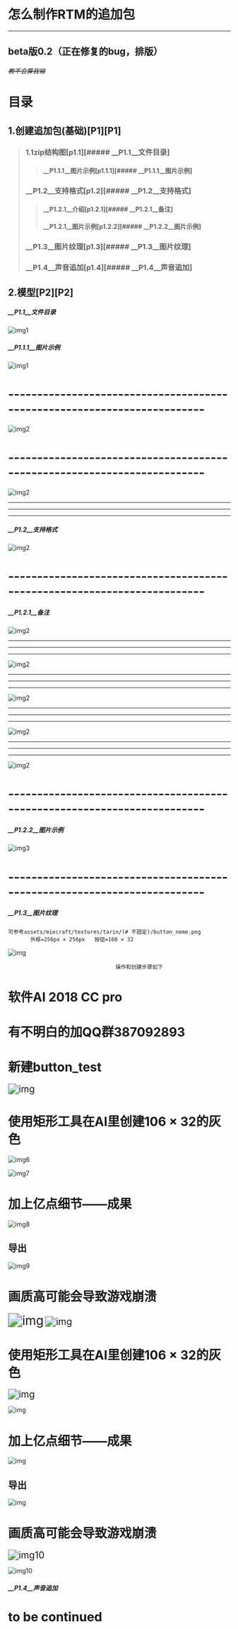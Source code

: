 # 怎么制作RTM的追加包

-----------------
## beta版0.2（正在修复的bug，排版）
###### ~~教不会算我输~~

# 目录
## 1.创建追加包(基础)[P1][P1]
> ### 1.1zip结构图[p1.1][##### __P1.1__文件目录]
> > #### __P1.1.1__图片示例[p1.1.1][##### __P1.1.1__图片示例]
> ### __P1.2__支持格式[p1.2][##### __P1.2__支持格式]
> > #### __P1.2.1__介绍[p1.2.1][##### __P1.2.1__备注]
> > #### __P1.2.1__图片示例[p1.2.2][##### __P1.2.2__图片示例]
>
> ### __P1.3__图片纹理[p1.3][##### __P1.3__图片纹理]
> ### __P1.4__声音追加[p1.4][##### __P1.4__声音追加]
## 2.模型[P2][P2]











##### __P1.1__文件目录

![img1](https://github.com/xoao-zhu-dick/rtm-append-learn/blob/master/f1.png)

##### __P1.1.1__图片示例

![img1](https://github.com/xoao-zhu-dick/rtm-append-learn/blob/master/img1.png)

# ------------------------------------------------------------------------

![img2](https://github.com/xoao-zhu-dick/rtm-append-learn/blob/master/img2.png)


# ------------------------------------------------------------------------

![img2](https://github.com/xoao-zhu-dick/rtm-append-learn/blob/master/img3.png)





---
---------------
---
##### __P1.2__支持格式

![img2](https://github.com/xoao-zhu-dick/rtm-append-learn/blob/master/f2.png)

# ------------------------------------------------------------------------
##### __P1.2.1__备注

![img2](https://github.com/xoao-zhu-dick/rtm-append-learn/blob/master/f3.png)

---
---------------
---
![img2](https://github.com/xoao-zhu-dick/rtm-append-learn/blob/master/f4.png)

---
---------------
---
![img2](https://github.com/xoao-zhu-dick/rtm-append-learn/blob/master/f5.png)

---
---------------
---
![img2](https://github.com/xoao-zhu-dick/rtm-append-learn/blob/master/f6.png)

---
---------------
---
![img2](https://github.com/xoao-zhu-dick/rtm-append-learn/blob/master/f7.png)

# ------------------------------------------------------------------------
##### __P1.2.2__图片示例

![img3](https://github.com/xoao-zhu-dick/rtm-append-learn/blob/master/img3.png)


# ------------------------------------------------------------------------
##### __P1.3__图片纹理
	可参考assets/miecraft/textures/tarin/(# 不固定)/button_neme.png
	       外框=256px × 256px   按钮=160 × 32


![img](https://github.com/xoao-zhu-dick/rtm-append-learn/blob/master/img4.png)


                                      操作和创建步骤如下 

#                                                                    软件AI 2018 CC pro

#                                                                 有不明白的加QQ群387092893

#                                                                         新建button_test 


<img src="https://github.com/xoao-zhu-dick/rtm-append-learn/blob/master/img5.png" alt="img" style="zoom:150%;">

#                                                             使用矩形工具在AI里创建106 × 32的灰色 



![img6](https://github.com/xoao-zhu-dick/rtm-append-learn/blob/master/img6.png)

![img7](https://github.com/xoao-zhu-dick/rtm-append-learn/blob/master/img7.png)


#                                                                         加上亿点细节——成果
![img8](https://github.com/xoao-zhu-dick/rtm-append-learn/blob/master/img8.png)

##  导出

![img9](https://github.com/xoao-zhu-dick/rtm-append-learn/blob/master/img9.png)
# 画质高可能会导致游戏崩溃
<img src="https://github.com/xoao-zhu-dick/rtm-append-learn/blob/master/button_test.png" alt="img" style="zoom:200%;" />



<img src="https://github.com/xoao-zhu-dick/rtm-append-learn/blob/master/img5.png" alt="img" style="zoom:150%;" />

#                                                                      使用矩形工具在AI里创建106 × 32的灰色 

<img src="https://github.com/xoao-zhu-dick/rtm-append-learn/blob/master/img6.png" alt="img" style="zoom:150%;" />

![img](https://github.com/xoao-zhu-dick/rtm-append-learn/blob/master/img7.png)

#                                                                                      加上亿点细节——成果

![img](https://github.com/xoao-zhu-dick/rtm-append-learn/blob/master/img8.png)

##  导出

![img](mhttps://github.com/xoao-zhu-dick/rtm-append-learn/blob/master/img9.png)
# 画质高可能会导致游戏崩溃


<img src="https://github.com/xoao-zhu-dick/rtm-append-learn/blob/master/button_test.png" alt="img10" style="zoom:150%;" />



![img10](https://github.com/xoao-zhu-dick/rtm-append-learn/blob/master/button_test.png)



##### __P1.4__声音追加

#                                   **to be continued**  


